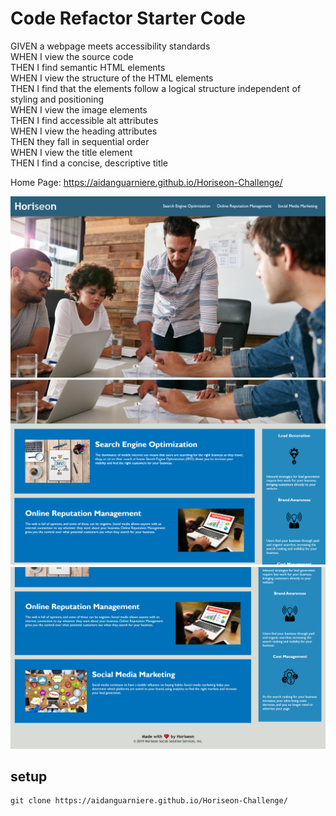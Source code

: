 # Code Refactor Starter Code
GIVEN a webpage meets accessibility standards<br>
WHEN I view the source code<br>
THEN I find semantic HTML elements<br>
WHEN I view the structure of the HTML elements<br>
THEN I find that the elements follow a logical structure independent of styling and positioning<br>
WHEN I view the image elements<br>
THEN I find accessible alt attributes<br>
WHEN I view the heading attributes<br>
THEN they fall in sequential order<br>
WHEN I view the title element<br>
THEN I find a concise, descriptive title<br>

Home Page: https://aidanguarniere.github.io/Horiseon-Challenge/

<img src= Horiseon3.png>
<img src= Horiseon2.png>
<img src= Horiseon1.png>

## setup 
```
git clone https://aidanguarniere.github.io/Horiseon-Challenge/
```

